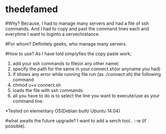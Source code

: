 # thedefamed

#Why?
Because, I had to manage many servers and had a file of ssh commands. And I had to copy and past the command lines each and everytime I want to loginto a server/instance.

#For whom?
Definitely geeks, who manage many servers.

#How to use?
As I have told simplyfies the copy paste work;

1. add your ssh commands to file(or any other name)
2. specify the path for the same in your connect.sh(or anyname you had) 
3. if shows any error while running file run (as ./connect.sh) the following command
  1. chmod u+x connect.sh
4. loads the file with ssh commands 
5. all you have to do is to select the line you want to execute/use as your command line.

*Tested on elementary OS(Debian built/ Ubuntu 14.04)

#what awaits the future upgrade?
I want to add a serch tool.. :-w (if possible). 
